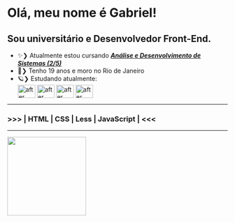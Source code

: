 # Olá, meu nome é Gabriel!
## Sou universitário e Desenvolvedor Front-End.

- ✨❯ Atualmente estou cursando <ins>__*Análise e Desenvolvimento de Sistemas (2/5)*__</ins>
- 🍃❯ Tenho 19 anos e moro no Rio de Janeiro
- 🪐❯ Estudando atualmente: <div style="display: inline_block">
  <a href="https://git-scm.com/"><img align="center" alt="after" height="30" width="40" src="https://cdn.jsdelivr.net/gh/devicons/devicon/icons/git/git-original.svg"><a/>
  <a href="https://pt-br.reactjs.org/"><img align="center" alt="after" height="30" width="40" src="https://cdn.jsdelivr.net/gh/devicons/devicon/icons/react/react-original.svg"><a/>
  <a href="https://www.typescriptlang.org/"><img align="center" alt="after" height="30" width="40" src="https://cdn.jsdelivr.net/gh/devicons/devicon/icons/dotnetcore/dotnetcore-original.svg"><a/>
  <a href="https://sass-lang.com/"><img align="center" alt="after" height="30" width="40" src="https://cdn.jsdelivr.net/gh/devicons/devicon/icons/csharp/csharp-original.svg"><a/>
  </div>
* * * 
### >>> | HTML | CSS | Less | JavaScript | <<<
* * *
<a href="https://github.com/GSalustrianoSouza">
  <img height="180em" align="center" src="https://github-readme-stats.vercel.app/api?username=GSalustrianoSouza&show_icons=true&theme=dracula&count_private=true&include_all_commits=true" />
</a>



  
          
        
          



